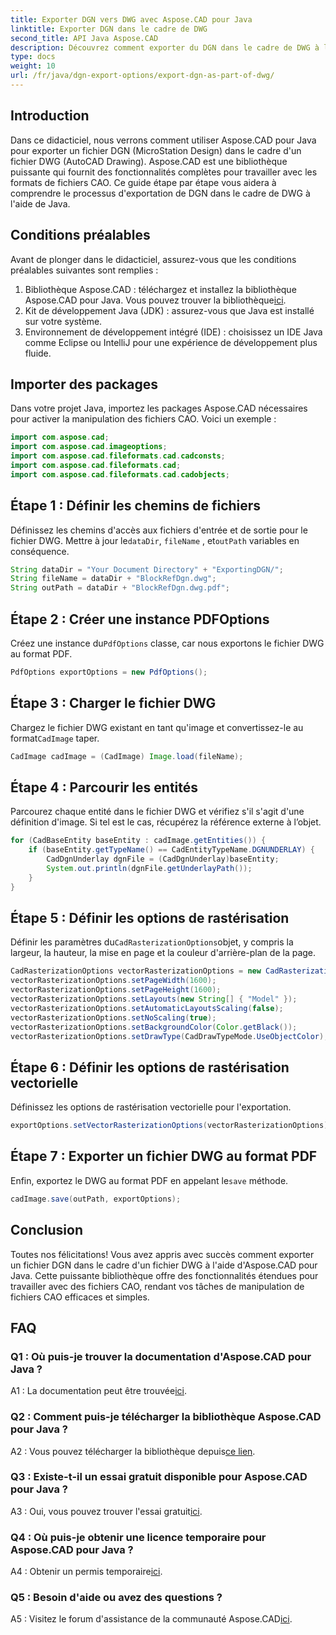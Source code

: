 ```yaml
---
title: Exporter DGN vers DWG avec Aspose.CAD pour Java
linktitle: Exporter DGN dans le cadre de DWG
second_title: API Java Aspose.CAD
description: Découvrez comment exporter du DGN dans le cadre de DWG à l'aide d'Aspose.CAD pour Java. Suivez notre guide étape par étape pour une manipulation efficace des fichiers CAO.
type: docs
weight: 10
url: /fr/java/dgn-export-options/export-dgn-as-part-of-dwg/
---
```

## Introduction

Dans ce didacticiel, nous verrons comment utiliser Aspose.CAD pour Java pour exporter un fichier DGN (MicroStation Design) dans le cadre d'un fichier DWG (AutoCAD Drawing). Aspose.CAD est une bibliothèque puissante qui fournit des fonctionnalités complètes pour travailler avec les formats de fichiers CAO. Ce guide étape par étape vous aidera à comprendre le processus d'exportation de DGN dans le cadre de DWG à l'aide de Java.

## Conditions préalables

Avant de plonger dans le didacticiel, assurez-vous que les conditions préalables suivantes sont remplies :
1. Bibliothèque Aspose.CAD : téléchargez et installez la bibliothèque Aspose.CAD pour Java. Vous pouvez trouver la bibliothèque[ici](https://releases.aspose.com/cad/java/).
2. Kit de développement Java (JDK) : assurez-vous que Java est installé sur votre système.
3. Environnement de développement intégré (IDE) : choisissez un IDE Java comme Eclipse ou IntelliJ pour une expérience de développement plus fluide.

## Importer des packages

Dans votre projet Java, importez les packages Aspose.CAD nécessaires pour activer la manipulation des fichiers CAO. Voici un exemple :

```java
import com.aspose.cad;
import com.aspose.cad.imageoptions;
import com.aspose.cad.fileformats.cad.cadconsts;
import com.aspose.cad.fileformats.cad;
import com.aspose.cad.fileformats.cad.cadobjects;
```

## Étape 1 : Définir les chemins de fichiers

 Définissez les chemins d'accès aux fichiers d'entrée et de sortie pour le fichier DWG. Mettre à jour le`dataDir`, `fileName` , et`outPath` variables en conséquence.

```java
String dataDir = "Your Document Directory" + "ExportingDGN/";
String fileName = dataDir + "BlockRefDgn.dwg";
String outPath = dataDir + "BlockRefDgn.dwg.pdf";
```

## Étape 2 : Créer une instance PDFOptions

 Créez une instance du`PdfOptions` classe, car nous exportons le fichier DWG au format PDF.

```java
PdfOptions exportOptions = new PdfOptions();
```

## Étape 3 : Charger le fichier DWG

 Chargez le fichier DWG existant en tant qu'image et convertissez-le au format`CadImage` taper.

```java
CadImage cadImage = (CadImage) Image.load(fileName);
```

## Étape 4 : Parcourir les entités

Parcourez chaque entité dans le fichier DWG et vérifiez s'il s'agit d'une définition d'image. Si tel est le cas, récupérez la référence externe à l’objet.

```java
for (CadBaseEntity baseEntity : cadImage.getEntities()) {
    if (baseEntity.getTypeName() == CadEntityTypeName.DGNUNDERLAY) {
        CadDgnUnderlay dgnFile = (CadDgnUnderlay)baseEntity;
        System.out.println(dgnFile.getUnderlayPath());
    }
}
```

## Étape 5 : Définir les options de rastérisation

 Définir les paramètres du`CadRasterizationOptions`objet, y compris la largeur, la hauteur, la mise en page et la couleur d'arrière-plan de la page.

```java
CadRasterizationOptions vectorRasterizationOptions = new CadRasterizationOptions();
vectorRasterizationOptions.setPageWidth(1600);
vectorRasterizationOptions.setPageHeight(1600);
vectorRasterizationOptions.setLayouts(new String[] { "Model" });
vectorRasterizationOptions.setAutomaticLayoutsScaling(false);
vectorRasterizationOptions.setNoScaling(true);
vectorRasterizationOptions.setBackgroundColor(Color.getBlack());
vectorRasterizationOptions.setDrawType(CadDrawTypeMode.UseObjectColor);
```

## Étape 6 : Définir les options de rastérisation vectorielle

Définissez les options de rastérisation vectorielle pour l'exportation.

```java
exportOptions.setVectorRasterizationOptions(vectorRasterizationOptions);
```

## Étape 7 : Exporter un fichier DWG au format PDF

 Enfin, exportez le DWG au format PDF en appelant le`save` méthode.

```java
cadImage.save(outPath, exportOptions);
```

## Conclusion

Toutes nos félicitations! Vous avez appris avec succès comment exporter un fichier DGN dans le cadre d'un fichier DWG à l'aide d'Aspose.CAD pour Java. Cette puissante bibliothèque offre des fonctionnalités étendues pour travailler avec des fichiers CAO, rendant vos tâches de manipulation de fichiers CAO efficaces et simples.

## FAQ

### Q1 : Où puis-je trouver la documentation d'Aspose.CAD pour Java ?

 A1 : La documentation peut être trouvée[ici](https://reference.aspose.com/cad/java/).

### Q2 : Comment puis-je télécharger la bibliothèque Aspose.CAD pour Java ?

 A2 : Vous pouvez télécharger la bibliothèque depuis[ce lien](https://releases.aspose.com/cad/java/).

### Q3 : Existe-t-il un essai gratuit disponible pour Aspose.CAD pour Java ?

 A3 : Oui, vous pouvez trouver l'essai gratuit[ici](https://releases.aspose.com/).

### Q4 : Où puis-je obtenir une licence temporaire pour Aspose.CAD pour Java ?

 A4 : Obtenir un permis temporaire[ici](https://purchase.aspose.com/temporary-license/).

### Q5 : Besoin d'aide ou avez des questions ?

 A5 : Visitez le forum d'assistance de la communauté Aspose.CAD[ici](https://forum.aspose.com/c/cad/19).
